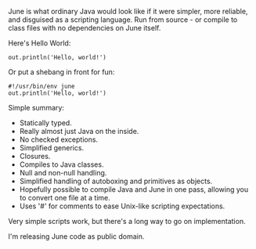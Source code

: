 June is what ordinary Java would look like if it were simpler, more reliable, and disguised as a scripting language. Run from source - or compile to class files with no dependencies on June itself.

Here's Hello World:

```
out.println('Hello, world!')
```

Or put a shebang in front for fun:

```
#!/usr/bin/env june
out.println('Hello, world!')
```

Simple summary:

  * Statically typed.
  * Really almost just Java on the inside.
  * No checked exceptions.
  * Simplified generics.
  * Closures.
  * Compiles to Java classes.
  * Null and non-null handling.
  * Simplified handling of autoboxing and primitives as objects.
  * Hopefully possible to compile Java and June in one pass, allowing you to convert one file at a time.
  * Uses '#' for comments to ease Unix-like scripting expectations.

Very simple scripts work, but there's a long way to go on implementation.

I'm releasing June code as public domain.